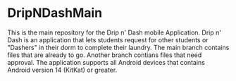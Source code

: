 # DripNDashMain
This is the main repository for the Drip n' Dash mobile Application. Drip n' Dash is an application that lets students request for other students or "Dashers" in their dorm to complete their laundry.
The main branch contains files that are already to go.
Another branch contians files that need approval. 
The application supports all Android devices that contains Android version 14 (KitKat) or greater.
